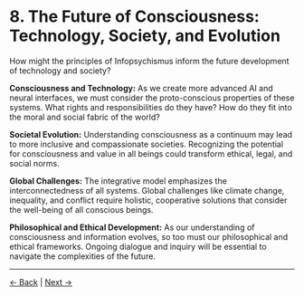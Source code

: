 # 8. The Future of Consciousness: Technology, Society, and Evolution

How might the principles of Infopsychismus inform the future development of technology and society?

**Consciousness and Technology:**
As we create more advanced AI and neural interfaces, we must consider the proto-conscious properties of these systems. What rights and responsibilities do they have? How do they fit into the moral and social fabric of the world?

**Societal Evolution:**
Understanding consciousness as a continuum may lead to more inclusive and compassionate societies. Recognizing the potential for consciousness and value in all beings could transform ethical, legal, and social norms.

**Global Challenges:**
The integrative model emphasizes the interconnectedness of all systems. Global challenges like climate change, inequality, and conflict require holistic, cooperative solutions that consider the well-being of all conscious beings.

**Philosophical and Ethical Development:**
As our understanding of consciousness and information evolves, so too must our philosophical and ethical frameworks. Ongoing dialogue and inquiry will be essential to navigate the complexities of the future.

---
<div class="navigation-links">
<a href="../07_Outlook_and_Ethical_Implications/" class="nav-link prev-link">← Back</a> | <a href="../09_Open_Questions_and_Future_Research_Directions/" class="nav-link next-link">Next →</a>
</div>
